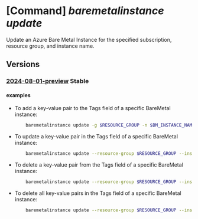 # [Command] _baremetalinstance update_

Update an Azure Bare Metal Instance for the specified subscription, resource group, and instance name.

## Versions

### [2024-08-01-preview](/Resources/mgmt-plane/L3N1YnNjcmlwdGlvbnMve30vcmVzb3VyY2Vncm91cHMve30vcHJvdmlkZXJzL21pY3Jvc29mdC5iYXJlbWV0YWxpbmZyYXN0cnVjdHVyZS9iYXJlbWV0YWxpbnN0YW5jZXMve30=/2024-08-01-preview.xml) **Stable**

<!-- mgmt-plane /subscriptions/{}/resourcegroups/{}/providers/microsoft.baremetalinfrastructure/baremetalinstances/{} 2024-08-01-preview -->

#### examples

- To add a key-value pair to the Tags field of a specific BareMetal instance:
    ```bash
        baremetalinstance update -g $RESOURCE_GROUP -n $BM_INSTANCE_NAME --set tags.newKey=value
    ```

- To update a key-value pair in the Tags field of a specific BareMetal instance:
    ```bash
        baremetalinstance update --resource-group $RESOURCE_GROUP --instance-name $BM_INSTANCE_NAME --set tags.key=updatedValue
    ```

- To delete a key-value pair from the Tags field of a specific BareMetal instance:
    ```bash
        baremetalinstance update --resource-group $RESOURCE_GROUP --instance-name $BM_INSTANCE_NAME --remove tags.key
    ```

- To delete all key-value pairs in the Tags field of a specific BareMetal instance:
    ```bash
        baremetalinstance update --resource-group $RESOURCE_GROUP --instance-name $BM_INSTANCE_NAME --set tags={}
    ```
